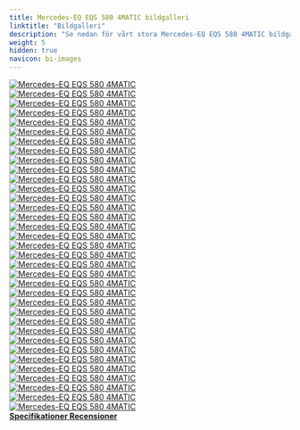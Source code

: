 ```yaml
---
title: Mercedes-EQ EQS 580 4MATIC bildgalleri
linktitle: "Bildgalleri"
description: "Se nedan för vårt stora Mercedes-EQ EQS 580 4MATIC bildgalleri. Klicka på bilderna för högupplösta versioner."
weight: 5
hidden: true
navicon: bi-images
---
```

<!-- markdownlint-disable MD033 -->
<div class="row" id ="my-gallery">
	<div class="pswp-grid-item col-6 col-md-4">
		<a href="https://media.evkx.net/multimedia/models/mercedes/eqs/eqs_580_4matic/ambientlight_1.jpg"
data-pswp-src="https://media.evkx.net/multimedia/models/mercedes/eqs/eqs_580_4matic/ambientlight_1.jpg"
data-pswp-width="3000"
data-pswp-height="3000" 
target="_blank">
			<img src="https://media.evkx.net/multimedia/models/mercedes/eqs/eqs_580_4matic/ambientlight_1_xst.jpg" alt="Mercedes-EQ EQS 580 4MATIC" class="img-fluid " />
		</a>
	</div>
	<div class="pswp-grid-item col-6 col-md-4">
		<a href="https://media.evkx.net/multimedia/models/mercedes/eqs/eqs_580_4matic/charging_1.jpg"
data-pswp-src="https://media.evkx.net/multimedia/models/mercedes/eqs/eqs_580_4matic/charging_1.jpg"
data-pswp-width="3000"
data-pswp-height="2000" 
target="_blank">
			<img src="https://media.evkx.net/multimedia/models/mercedes/eqs/eqs_580_4matic/charging_1_xst.jpg" alt="Mercedes-EQ EQS 580 4MATIC" class="img-fluid " />
		</a>
	</div>
	<div class="pswp-grid-item col-6 col-md-4">
		<a href="https://media.evkx.net/multimedia/models/mercedes/eqs/eqs_580_4matic/details_1.jpg"
data-pswp-src="https://media.evkx.net/multimedia/models/mercedes/eqs/eqs_580_4matic/details_1.jpg"
data-pswp-width="3000"
data-pswp-height="1999" 
target="_blank">
			<img src="https://media.evkx.net/multimedia/models/mercedes/eqs/eqs_580_4matic/details_1_xst.jpg" alt="Mercedes-EQ EQS 580 4MATIC" class="img-fluid " />
		</a>
	</div>
	<div class="pswp-grid-item col-6 col-md-4">
		<a href="https://media.evkx.net/multimedia/models/mercedes/eqs/eqs_580_4matic/details_2.jpg"
data-pswp-src="https://media.evkx.net/multimedia/models/mercedes/eqs/eqs_580_4matic/details_2.jpg"
data-pswp-width="3000"
data-pswp-height="1999" 
target="_blank">
			<img src="https://media.evkx.net/multimedia/models/mercedes/eqs/eqs_580_4matic/details_2_xst.jpg" alt="Mercedes-EQ EQS 580 4MATIC" class="img-fluid " />
		</a>
	</div>
	<div class="pswp-grid-item col-6 col-md-4">
		<a href="https://media.evkx.net/multimedia/models/mercedes/eqs/eqs_580_4matic/details_3.jpg"
data-pswp-src="https://media.evkx.net/multimedia/models/mercedes/eqs/eqs_580_4matic/details_3.jpg"
data-pswp-width="3000"
data-pswp-height="1999" 
target="_blank">
			<img src="https://media.evkx.net/multimedia/models/mercedes/eqs/eqs_580_4matic/details_3_xst.jpg" alt="Mercedes-EQ EQS 580 4MATIC" class="img-fluid " />
		</a>
	</div>
	<div class="pswp-grid-item col-6 col-md-4">
		<a href="https://media.evkx.net/multimedia/models/mercedes/eqs/eqs_580_4matic/details_4.jpg"
data-pswp-src="https://media.evkx.net/multimedia/models/mercedes/eqs/eqs_580_4matic/details_4.jpg"
data-pswp-width="3000"
data-pswp-height="1999" 
target="_blank">
			<img src="https://media.evkx.net/multimedia/models/mercedes/eqs/eqs_580_4matic/details_4_xst.jpg" alt="Mercedes-EQ EQS 580 4MATIC" class="img-fluid " />
		</a>
	</div>
	<div class="pswp-grid-item col-6 col-md-4">
		<a href="https://media.evkx.net/multimedia/models/mercedes/eqs/eqs_580_4matic/details_5.jpg"
data-pswp-src="https://media.evkx.net/multimedia/models/mercedes/eqs/eqs_580_4matic/details_5.jpg"
data-pswp-width="3000"
data-pswp-height="1999" 
target="_blank">
			<img src="https://media.evkx.net/multimedia/models/mercedes/eqs/eqs_580_4matic/details_5_xst.jpg" alt="Mercedes-EQ EQS 580 4MATIC" class="img-fluid " />
		</a>
	</div>
	<div class="pswp-grid-item col-6 col-md-4">
		<a href="https://media.evkx.net/multimedia/models/mercedes/eqs/eqs_580_4matic/details_6.jpg"
data-pswp-src="https://media.evkx.net/multimedia/models/mercedes/eqs/eqs_580_4matic/details_6.jpg"
data-pswp-width="3000"
data-pswp-height="1999" 
target="_blank">
			<img src="https://media.evkx.net/multimedia/models/mercedes/eqs/eqs_580_4matic/details_6_xst.jpg" alt="Mercedes-EQ EQS 580 4MATIC" class="img-fluid " />
		</a>
	</div>
	<div class="pswp-grid-item col-6 col-md-4">
		<a href="https://media.evkx.net/multimedia/models/mercedes/eqs/eqs_580_4matic/details_7.jpg"
data-pswp-src="https://media.evkx.net/multimedia/models/mercedes/eqs/eqs_580_4matic/details_7.jpg"
data-pswp-width="3000"
data-pswp-height="1999" 
target="_blank">
			<img src="https://media.evkx.net/multimedia/models/mercedes/eqs/eqs_580_4matic/details_7_xst.jpg" alt="Mercedes-EQ EQS 580 4MATIC" class="img-fluid " />
		</a>
	</div>
	<div class="pswp-grid-item col-6 col-md-4">
		<a href="https://media.evkx.net/multimedia/models/mercedes/eqs/eqs_580_4matic/exterior_1.jpg"
data-pswp-src="https://media.evkx.net/multimedia/models/mercedes/eqs/eqs_580_4matic/exterior_1.jpg"
data-pswp-width="3000"
data-pswp-height="1999" 
target="_blank">
			<img src="https://media.evkx.net/multimedia/models/mercedes/eqs/eqs_580_4matic/exterior_1_xst.jpg" alt="Mercedes-EQ EQS 580 4MATIC" class="img-fluid " />
		</a>
	</div>
	<div class="pswp-grid-item col-6 col-md-4">
		<a href="https://media.evkx.net/multimedia/models/mercedes/eqs/eqs_580_4matic/exterior_2.jpg"
data-pswp-src="https://media.evkx.net/multimedia/models/mercedes/eqs/eqs_580_4matic/exterior_2.jpg"
data-pswp-width="3000"
data-pswp-height="1999" 
target="_blank">
			<img src="https://media.evkx.net/multimedia/models/mercedes/eqs/eqs_580_4matic/exterior_2_xst.jpg" alt="Mercedes-EQ EQS 580 4MATIC" class="img-fluid " />
		</a>
	</div>
	<div class="pswp-grid-item col-6 col-md-4">
		<a href="https://media.evkx.net/multimedia/models/mercedes/eqs/eqs_580_4matic/exterior_3.jpg"
data-pswp-src="https://media.evkx.net/multimedia/models/mercedes/eqs/eqs_580_4matic/exterior_3.jpg"
data-pswp-width="3000"
data-pswp-height="1999" 
target="_blank">
			<img src="https://media.evkx.net/multimedia/models/mercedes/eqs/eqs_580_4matic/exterior_3_xst.jpg" alt="Mercedes-EQ EQS 580 4MATIC" class="img-fluid " />
		</a>
	</div>
	<div class="pswp-grid-item col-6 col-md-4">
		<a href="https://media.evkx.net/multimedia/models/mercedes/eqs/eqs_580_4matic/exterior_4.jpg"
data-pswp-src="https://media.evkx.net/multimedia/models/mercedes/eqs/eqs_580_4matic/exterior_4.jpg"
data-pswp-width="3000"
data-pswp-height="1999" 
target="_blank">
			<img src="https://media.evkx.net/multimedia/models/mercedes/eqs/eqs_580_4matic/exterior_4_xst.jpg" alt="Mercedes-EQ EQS 580 4MATIC" class="img-fluid " />
		</a>
	</div>
	<div class="pswp-grid-item col-6 col-md-4">
		<a href="https://media.evkx.net/multimedia/models/mercedes/eqs/eqs_580_4matic/exterior_5.jpg"
data-pswp-src="https://media.evkx.net/multimedia/models/mercedes/eqs/eqs_580_4matic/exterior_5.jpg"
data-pswp-width="3000"
data-pswp-height="1999" 
target="_blank">
			<img src="https://media.evkx.net/multimedia/models/mercedes/eqs/eqs_580_4matic/exterior_5_xst.jpg" alt="Mercedes-EQ EQS 580 4MATIC" class="img-fluid " />
		</a>
	</div>
	<div class="pswp-grid-item col-6 col-md-4">
		<a href="https://media.evkx.net/multimedia/models/mercedes/eqs/eqs_580_4matic/exterior_6.jpg"
data-pswp-src="https://media.evkx.net/multimedia/models/mercedes/eqs/eqs_580_4matic/exterior_6.jpg"
data-pswp-width="3000"
data-pswp-height="1999" 
target="_blank">
			<img src="https://media.evkx.net/multimedia/models/mercedes/eqs/eqs_580_4matic/exterior_6_xst.jpg" alt="Mercedes-EQ EQS 580 4MATIC" class="img-fluid " />
		</a>
	</div>
	<div class="pswp-grid-item col-6 col-md-4">
		<a href="https://media.evkx.net/multimedia/models/mercedes/eqs/eqs_580_4matic/exterior_7.jpg"
data-pswp-src="https://media.evkx.net/multimedia/models/mercedes/eqs/eqs_580_4matic/exterior_7.jpg"
data-pswp-width="3000"
data-pswp-height="1687" 
target="_blank">
			<img src="https://media.evkx.net/multimedia/models/mercedes/eqs/eqs_580_4matic/exterior_7_xst.jpg" alt="Mercedes-EQ EQS 580 4MATIC" class="img-fluid " />
		</a>
	</div>
	<div class="pswp-grid-item col-6 col-md-4">
		<a href="https://media.evkx.net/multimedia/models/mercedes/eqs/eqs_580_4matic/frontseats_1.jpg"
data-pswp-src="https://media.evkx.net/multimedia/models/mercedes/eqs/eqs_580_4matic/frontseats_1.jpg"
data-pswp-width="3000"
data-pswp-height="1999" 
target="_blank">
			<img src="https://media.evkx.net/multimedia/models/mercedes/eqs/eqs_580_4matic/frontseats_1_xst.jpg" alt="Mercedes-EQ EQS 580 4MATIC" class="img-fluid " />
		</a>
	</div>
	<div class="pswp-grid-item col-6 col-md-4">
		<a href="https://media.evkx.net/multimedia/models/mercedes/eqs/eqs_580_4matic/headlights_1.jpg"
data-pswp-src="https://media.evkx.net/multimedia/models/mercedes/eqs/eqs_580_4matic/headlights_1.jpg"
data-pswp-width="1920"
data-pswp-height="1080" 
target="_blank">
			<img src="https://media.evkx.net/multimedia/models/mercedes/eqs/eqs_580_4matic/headlights_1_xst.jpg" alt="Mercedes-EQ EQS 580 4MATIC" class="img-fluid " />
		</a>
	</div>
	<div class="pswp-grid-item col-6 col-md-4">
		<a href="https://media.evkx.net/multimedia/models/mercedes/eqs/eqs_580_4matic/headlights_2.jpg"
data-pswp-src="https://media.evkx.net/multimedia/models/mercedes/eqs/eqs_580_4matic/headlights_2.jpg"
data-pswp-width="3000"
data-pswp-height="1999" 
target="_blank">
			<img src="https://media.evkx.net/multimedia/models/mercedes/eqs/eqs_580_4matic/headlights_2_xst.jpg" alt="Mercedes-EQ EQS 580 4MATIC" class="img-fluid " />
		</a>
	</div>
	<div class="pswp-grid-item col-6 col-md-4">
		<a href="https://media.evkx.net/multimedia/models/mercedes/eqs/eqs_580_4matic/interior_1.jpg"
data-pswp-src="https://media.evkx.net/multimedia/models/mercedes/eqs/eqs_580_4matic/interior_1.jpg"
data-pswp-width="3000"
data-pswp-height="1687" 
target="_blank">
			<img src="https://media.evkx.net/multimedia/models/mercedes/eqs/eqs_580_4matic/interior_1_xst.jpg" alt="Mercedes-EQ EQS 580 4MATIC" class="img-fluid " />
		</a>
	</div>
	<div class="pswp-grid-item col-6 col-md-4">
		<a href="https://media.evkx.net/multimedia/models/mercedes/eqs/eqs_580_4matic/main_1.jpg"
data-pswp-src="https://media.evkx.net/multimedia/models/mercedes/eqs/eqs_580_4matic/main_1.jpg"
data-pswp-width="3000"
data-pswp-height="1687" 
target="_blank">
			<img src="https://media.evkx.net/multimedia/models/mercedes/eqs/eqs_580_4matic/main_1_xst.jpg" alt="Mercedes-EQ EQS 580 4MATIC" class="img-fluid " />
		</a>
	</div>
	<div class="pswp-grid-item col-6 col-md-4">
		<a href="https://media.evkx.net/multimedia/models/mercedes/eqs/eqs_580_4matic/rearlights_1.jpg"
data-pswp-src="https://media.evkx.net/multimedia/models/mercedes/eqs/eqs_580_4matic/rearlights_1.jpg"
data-pswp-width="1920"
data-pswp-height="1080" 
target="_blank">
			<img src="https://media.evkx.net/multimedia/models/mercedes/eqs/eqs_580_4matic/rearlights_1_xst.jpg" alt="Mercedes-EQ EQS 580 4MATIC" class="img-fluid " />
		</a>
	</div>
	<div class="pswp-grid-item col-6 col-md-4">
		<a href="https://media.evkx.net/multimedia/models/mercedes/eqs/eqs_580_4matic/rearlights_2.jpg"
data-pswp-src="https://media.evkx.net/multimedia/models/mercedes/eqs/eqs_580_4matic/rearlights_2.jpg"
data-pswp-width="3000"
data-pswp-height="1999" 
target="_blank">
			<img src="https://media.evkx.net/multimedia/models/mercedes/eqs/eqs_580_4matic/rearlights_2_xst.jpg" alt="Mercedes-EQ EQS 580 4MATIC" class="img-fluid " />
		</a>
	</div>
	<div class="pswp-grid-item col-6 col-md-4">
		<a href="https://media.evkx.net/multimedia/models/mercedes/eqs/eqs_580_4matic/screens_1.jpg"
data-pswp-src="https://media.evkx.net/multimedia/models/mercedes/eqs/eqs_580_4matic/screens_1.jpg"
data-pswp-width="3000"
data-pswp-height="1687" 
target="_blank">
			<img src="https://media.evkx.net/multimedia/models/mercedes/eqs/eqs_580_4matic/screens_1_xst.jpg" alt="Mercedes-EQ EQS 580 4MATIC" class="img-fluid " />
		</a>
	</div>
	<div class="pswp-grid-item col-6 col-md-4">
		<a href="https://media.evkx.net/multimedia/models/mercedes/eqs/eqs_580_4matic/screens_2.jpg"
data-pswp-src="https://media.evkx.net/multimedia/models/mercedes/eqs/eqs_580_4matic/screens_2.jpg"
data-pswp-width="3000"
data-pswp-height="1687" 
target="_blank">
			<img src="https://media.evkx.net/multimedia/models/mercedes/eqs/eqs_580_4matic/screens_2_xst.jpg" alt="Mercedes-EQ EQS 580 4MATIC" class="img-fluid " />
		</a>
	</div>
	<div class="pswp-grid-item col-6 col-md-4">
		<a href="https://media.evkx.net/multimedia/models/mercedes/eqs/eqs_580_4matic/screens_3.jpg"
data-pswp-src="https://media.evkx.net/multimedia/models/mercedes/eqs/eqs_580_4matic/screens_3.jpg"
data-pswp-width="3000"
data-pswp-height="1999" 
target="_blank">
			<img src="https://media.evkx.net/multimedia/models/mercedes/eqs/eqs_580_4matic/screens_3_xst.jpg" alt="Mercedes-EQ EQS 580 4MATIC" class="img-fluid " />
		</a>
	</div>
	<div class="pswp-grid-item col-6 col-md-4">
		<a href="https://media.evkx.net/multimedia/models/mercedes/eqs/eqs_580_4matic/secondrowseats_1.jpg"
data-pswp-src="https://media.evkx.net/multimedia/models/mercedes/eqs/eqs_580_4matic/secondrowseats_1.jpg"
data-pswp-width="3000"
data-pswp-height="1687" 
target="_blank">
			<img src="https://media.evkx.net/multimedia/models/mercedes/eqs/eqs_580_4matic/secondrowseats_1_xst.jpg" alt="Mercedes-EQ EQS 580 4MATIC" class="img-fluid " />
		</a>
	</div>
	<div class="pswp-grid-item col-6 col-md-4">
		<a href="https://media.evkx.net/multimedia/models/mercedes/eqs/eqs_580_4matic/secondrowseats_2.jpg"
data-pswp-src="https://media.evkx.net/multimedia/models/mercedes/eqs/eqs_580_4matic/secondrowseats_2.jpg"
data-pswp-width="3000"
data-pswp-height="1999" 
target="_blank">
			<img src="https://media.evkx.net/multimedia/models/mercedes/eqs/eqs_580_4matic/secondrowseats_2_xst.jpg" alt="Mercedes-EQ EQS 580 4MATIC" class="img-fluid " />
		</a>
	</div>
	<div class="pswp-grid-item col-6 col-md-4">
		<a href="https://media.evkx.net/multimedia/models/mercedes/eqs/eqs_580_4matic/secondrowseats_3.jpg"
data-pswp-src="https://media.evkx.net/multimedia/models/mercedes/eqs/eqs_580_4matic/secondrowseats_3.jpg"
data-pswp-width="3000"
data-pswp-height="1999" 
target="_blank">
			<img src="https://media.evkx.net/multimedia/models/mercedes/eqs/eqs_580_4matic/secondrowseats_3_xst.jpg" alt="Mercedes-EQ EQS 580 4MATIC" class="img-fluid " />
		</a>
	</div>
	<div class="pswp-grid-item col-6 col-md-4">
		<a href="https://media.evkx.net/multimedia/models/mercedes/eqs/eqs_580_4matic/secondrowseats_4.jpg"
data-pswp-src="https://media.evkx.net/multimedia/models/mercedes/eqs/eqs_580_4matic/secondrowseats_4.jpg"
data-pswp-width="3000"
data-pswp-height="1999" 
target="_blank">
			<img src="https://media.evkx.net/multimedia/models/mercedes/eqs/eqs_580_4matic/secondrowseats_4_xst.jpg" alt="Mercedes-EQ EQS 580 4MATIC" class="img-fluid " />
		</a>
	</div>
	<div class="pswp-grid-item col-6 col-md-4">
		<a href="https://media.evkx.net/multimedia/models/mercedes/eqs/eqs_580_4matic/secondrowseats_5.jpg"
data-pswp-src="https://media.evkx.net/multimedia/models/mercedes/eqs/eqs_580_4matic/secondrowseats_5.jpg"
data-pswp-width="3000"
data-pswp-height="1999" 
target="_blank">
			<img src="https://media.evkx.net/multimedia/models/mercedes/eqs/eqs_580_4matic/secondrowseats_5_xst.jpg" alt="Mercedes-EQ EQS 580 4MATIC" class="img-fluid " />
		</a>
	</div>
	<div class="pswp-grid-item col-6 col-md-4">
		<a href="https://media.evkx.net/multimedia/models/mercedes/eqs/eqs_580_4matic/secondrowseats_6.jpg"
data-pswp-src="https://media.evkx.net/multimedia/models/mercedes/eqs/eqs_580_4matic/secondrowseats_6.jpg"
data-pswp-width="3000"
data-pswp-height="1999" 
target="_blank">
			<img src="https://media.evkx.net/multimedia/models/mercedes/eqs/eqs_580_4matic/secondrowseats_6_xst.jpg" alt="Mercedes-EQ EQS 580 4MATIC" class="img-fluid " />
		</a>
	</div>
	<div class="pswp-grid-item col-6 col-md-4">
		<a href="https://media.evkx.net/multimedia/models/mercedes/eqs/eqs_580_4matic/secondrowseats_7.jpg"
data-pswp-src="https://media.evkx.net/multimedia/models/mercedes/eqs/eqs_580_4matic/secondrowseats_7.jpg"
data-pswp-width="3000"
data-pswp-height="1999" 
target="_blank">
			<img src="https://media.evkx.net/multimedia/models/mercedes/eqs/eqs_580_4matic/secondrowseats_7_xst.jpg" alt="Mercedes-EQ EQS 580 4MATIC" class="img-fluid " />
		</a>
	</div>
	<div class="pswp-grid-item col-6 col-md-4">
		<a href="https://media.evkx.net/multimedia/models/mercedes/eqs/eqs_580_4matic/secondrowseats_8.jpg"
data-pswp-src="https://media.evkx.net/multimedia/models/mercedes/eqs/eqs_580_4matic/secondrowseats_8.jpg"
data-pswp-width="3000"
data-pswp-height="1999" 
target="_blank">
			<img src="https://media.evkx.net/multimedia/models/mercedes/eqs/eqs_580_4matic/secondrowseats_8_xst.jpg" alt="Mercedes-EQ EQS 580 4MATIC" class="img-fluid " />
		</a>
	</div>
	<div class="pswp-grid-item col-6 col-md-4">
		<a href="https://media.evkx.net/multimedia/models/mercedes/eqs/eqs_580_4matic/trunk_1.jpg"
data-pswp-src="https://media.evkx.net/multimedia/models/mercedes/eqs/eqs_580_4matic/trunk_1.jpg"
data-pswp-width="3000"
data-pswp-height="2000" 
target="_blank">
			<img src="https://media.evkx.net/multimedia/models/mercedes/eqs/eqs_580_4matic/trunk_1_xst.jpg" alt="Mercedes-EQ EQS 580 4MATIC" class="img-fluid " />
		</a>
	</div>
</div>
<script type="module">
  import PhotoSwipeLightbox from '/js/photoswipe-lightbox.esm.js';
    const lightbox = new PhotoSwipeLightbox({
       gallery: '#my-gallery',
        children: 'a',
        pswpModule: () => import('/js/photoswipe.esm.js')
    });
lightbox.init();
</script>
<div class="mt-3 mb-3">
<a href="../specifications/" class="text-decoration-none text-black">
<strong><i class="bi-arrow-left"></i> Specifikationer </strong>
</a>
<a href="../reviews/" class="text-decoration-none text-black float-end">
<strong>Recensioner <i class="bi-arrow-right"></i></strong>
</a>
</div>
